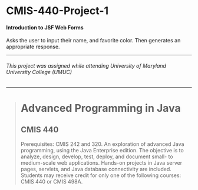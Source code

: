 # CMIS-440-Project-1
#### Introduction to JSF Web Forms

Asks the user to input their name, and favorite color. Then generates an appropriate response.

---
###### This project was assigned while attending University of Maryland University College (UMUC)
---

><h1>Advanced Programming in Java</h1>
><h2>CMIS 440</h2>
><p>Prerequisites: CMIS 242 and 320. An exploration of advanced Java programming, using the Java Enterprise edition. The objective is to analyze, design, develop, test, deploy, and document small- to medium-scale web applications. Hands-on projects in Java server pages, servlets, and Java database connectivity are included. Students may receive credit for only one of the following courses: CMIS 440 or CMIS 498A.</p>
